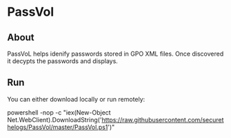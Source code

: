 # PassVol



## About
PassVoL helps idenify passwords stored in GPO XML files. Once discovered it decypts the passwords and displays. 

## Run

You can either download locally or run remotely: 

powershell -nop -c "iex(New-Object Net.WebClient).DownloadString('https://raw.githubusercontent.com/securethelogs/PassVol/master/PassVol.ps1')"


